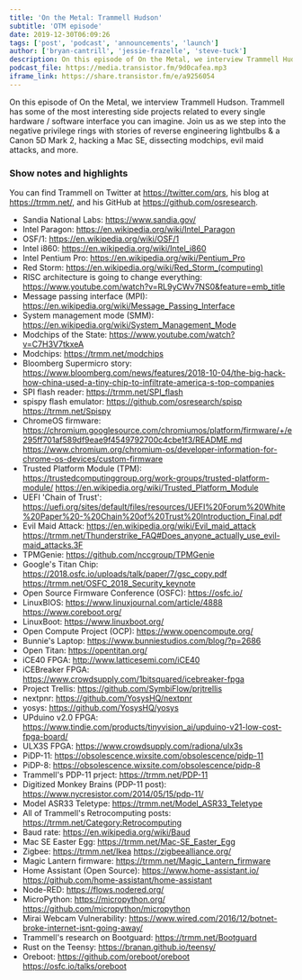 ```yaml
---
title: 'On the Metal: Trammell Hudson'
subtitle: 'OTM episode'
date: 2019-12-30T06:09:26
tags: ['post', 'podcast', 'announcements', 'launch']
author: ['bryan-cantrill', 'jessie-frazelle', 'steve-tuck']
description: On this episode of On the Metal, we interview Trammell Hudson. Trammell has some of the most interesting side projects related to every single hardware / software interface you can imagine. Join us as we step into the negative privilege rings with stories of reverse engineering lightbulbs & a Canon 5D Mark 2, hacking a Mac SE, dissecting modchips, evil maid attacks, and more.
podcast_file: https://media.transistor.fm/9d0cafea.mp3
iframe_link: https://share.transistor.fm/e/a9256054
---
```


On this episode of On the Metal, we interview Trammell Hudson. Trammell has some of the most interesting side projects related to every single hardware / software interface you can imagine. Join us as we step into the negative privilege rings with stories of reverse engineering lightbulbs & a Canon 5D Mark 2, hacking a Mac SE, dissecting modchips, evil maid attacks, and more.

<!--more-->

### Show notes and highlights

You can find Trammell on Twitter at https://twitter.com/qrs, his blog at https://trmm.net/, and his GitHub at https://github.com/osresearch.

- Sandia National Labs: https://www.sandia.gov/
- Intel Paragon: https://en.wikipedia.org/wiki/Intel_Paragon
- OSF/1: https://en.wikipedia.org/wiki/OSF/1
- Intel i860: https://en.wikipedia.org/wiki/Intel_i860
- Intel Pentium Pro: https://en.wikipedia.org/wiki/Pentium_Pro
- Red Storm: <a href='https://en.wikipedia.org/wiki/Red_Storm_(computing)'>https://en.wikipedia.org/wiki/Red_Storm_(computing)</a>
- RISC architecture is going to change everything: https://www.youtube.com/watch?v=RL9yCWv7NS0&feature=emb_title
- Message passing interface (MPI): https://en.wikipedia.org/wiki/Message_Passing_Interface
- System management mode (SMM): https://en.wikipedia.org/wiki/System_Management_Mode
- Modchips of the State: https://www.youtube.com/watch?v=C7H3V7tkxeA
- Modchips: https://trmm.net/modchips
- Bloomberg Supermicro story: https://www.bloomberg.com/news/features/2018-10-04/the-big-hack-how-china-used-a-tiny-chip-to-infiltrate-america-s-top-companies
- SPI flash reader: https://trmm.net/SPI_flash
- spispy flash emulator: https://github.com/osresearch/spisp https://trmm.net/Spispy
- ChromeOS firmware: https://chromium.googlesource.com/chromiumos/platform/firmware/+/e295ff701af589df9eae9f4549792700c4cbe1f3/README.md https://www.chromium.org/chromium-os/developer-information-for-chrome-os-devices/custom-firmware
- Trusted Platform Module (TPM): https://trustedcomputinggroup.org/work-groups/trusted-platform-module/ https://en.wikipedia.org/wiki/Trusted_Platform_Module
- UEFI 'Chain of Trust': https://uefi.org/sites/default/files/resources/UEFI%20Forum%20White%20Paper%20-%20Chain%20of%20Trust%20Introduction_Final.pdf
- Evil Maid Attack: https://en.wikipedia.org/wiki/Evil_maid_attack https://trmm.net/Thunderstrike_FAQ#Does_anyone_actually_use_evil-maid_attacks.3F
- TPMGenie: https://github.com/nccgroup/TPMGenie
- Google's Titan Chip: https://2018.osfc.io/uploads/talk/paper/7/gsc_copy.pdf https://trmm.net/OSFC_2018_Security_keynote  
- Open Source Firmware Conference (OSFC): https://osfc.io/
- LinuxBIOS: https://www.linuxjournal.com/article/4888 https://www.coreboot.org/
- LinuxBoot: https://www.linuxboot.org/
- Open Compute Project (OCP): https://www.opencompute.org/
- Bunnie's Laptop: https://www.bunniestudios.com/blog/?p=2686
- Open Titan: https://opentitan.org/
- iCE40 FPGA: http://www.latticesemi.com/iCE40
- iCEBreaker FPGA: https://www.crowdsupply.com/1bitsquared/icebreaker-fpga
- Project Trellis: https://github.com/SymbiFlow/prjtrellis
- nextpnr: https://github.com/YosysHQ/nextpnr
- yosys: https://github.com/YosysHQ/yosys
- UPduino v2.0 FPGA: https://www.tindie.com/products/tinyvision_ai/upduino-v21-low-cost-fpga-board/
- ULX3S FPGA: https://www.crowdsupply.com/radiona/ulx3s
- PiDP-11: https://obsolescence.wixsite.com/obsolescence/pidp-11
- PiDP-8: https://obsolescence.wixsite.com/obsolescence/pidp-8
- Trammell's PDP-11 prject: https://trmm.net/PDP-11
- Digitized Monkey Brains (PDP-11 post): https://www.nycresistor.com/2014/05/15/pdp-11/
- Model ASR33 Teletype: https://trmm.net/Model_ASR33_Teletype
- All of Trammell's Retrocomputing posts: https://trmm.net/Category:Retrocomputing
- Baud rate: https://en.wikipedia.org/wiki/Baud
- Mac SE Easter Egg: https://trmm.net/Mac-SE_Easter_Egg
- Zigbee: https://trmm.net/Ikea https://zigbeealliance.org/
- Magic Lantern firmware: https://trmm.net/Magic_Lantern_firmware
- Home Assistant (Open Source): https://www.home-assistant.io/ https://github.com/home-assistant/home-assistant
- Node-RED: https://flows.nodered.org/
- MicroPython: https://micropython.org/ https://github.com/micropython/micropython
- Mirai Webcam Vulnerability: https://www.wired.com/2016/12/botnet-broke-internet-isnt-going-away/ 
- Trammell's research on Bootguard: https://trmm.net/Bootguard
- Rust on the Teensy: https://branan.github.io/teensy/
- Oreboot: https://github.com/oreboot/oreboot https://osfc.io/talks/oreboot
